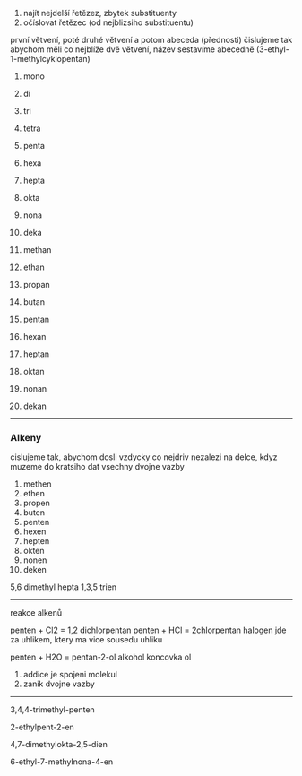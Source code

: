 1. najít nejdelší řetězez, zbytek substituenty
2. očíslovat řetězec (od nejblizsiho substituentu)


první větvení, poté druhé větvení a potom abeceda (přednosti)
čislujeme tak abychom měli co nejblíže dvě větvení, název sestavíme abecedně (3-ethyl-1-methylcyklopentan)

1. mono
2. di
3. tri
4. tetra
5. penta
6. hexa
7. hepta
8. okta
9. nona
10. deka


1. methan
2. ethan
3. propan
4. butan
5. pentan
6. hexan
7. heptan
8. oktan
9. nonan
10. dekan


---

### Alkeny

cislujeme tak, abychom dosli vzdycky co nejdriv 
nezalezi na delce, kdyz muzeme do kratsiho dat vsechny dvojne vazby

1. methen
2. ethen
3. propen
4. buten
5. penten
6. hexen
7. hepten
8. okten
9. nonen
10. deken 



5,6 dimethyl hepta 1,3,5 trien


---

reakce alkenů

penten + Cl2 = 1,2 dichlorpentan
penten + HCl = 2chlorpentan
halogen jde za uhlikem, ktery ma vice sousedu uhliku

penten + H2O = pentan-2-ol
alkohol koncovka ol


1. addice je spojeni molekul
2. zanik dvojne vazby


---



3,4,4-trimethyl-penten

2-ethylpent-2-en

4,7-dimethylokta-2,5-dien

6-ethyl-7-methylnona-4-en